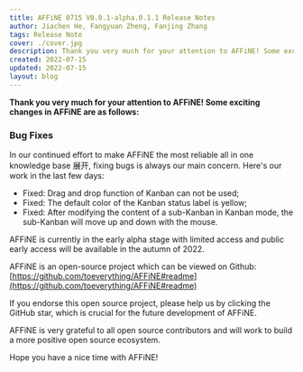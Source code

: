 ```yaml
---
title: AFFiNE 0715 V0.0.1-alpha.0.1.1 Release Notes
author: Jiachen He, Fangyuan Zheng, Fanjing Zhang
tags: Release Note
cover: ./cover.jpg
description: Thank you very much for your attention to AFFiNE! Some exciting changes in AFFiNE are as follows
created: 2022-07-15
updated: 2022-07-15
layout: blog
---
```


**Thank you very much for your attention to AFFiNE! Some exciting changes in AFFiNE are as follows:**

### **Bug Fixes**

In our continued effort to make AFFiNE the most reliable all in one knowledge base 展开, fixing bugs is always our main concern. Here's our work in the last few days:

- Fixed: Drag and drop function of Kanban can not be used;
- Fixed: The default color of the Kanban status label is yellow;
- Fixed: After modifying the content of a sub-Kanban in Kanban mode, the sub-Kanban will move up and down with the mouse.

AFFiNE is currently in the early alpha stage with limited access and public early access will be available in the autumn of 2022.

AFFiNE is an open-source project which can be viewed on Github: [https://github.com/toeverything/AFFiNE#readme](https://github.com/toeverything/AFFiNE#readme)

If you endorse this open source project, please help us by clicking the GitHub star, which is crucial for the future development of AFFiNE.

AFFiNE is very grateful to all open source contributors and will work to build a more positive open source ecosystem.


Hope you have a nice time with AFFiNE!

